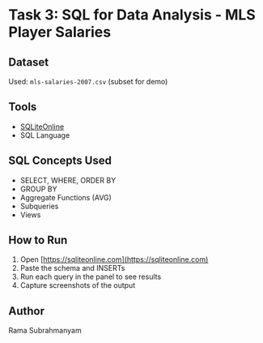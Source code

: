 # Task 3: SQL for Data Analysis - MLS Player Salaries

## Dataset
Used: `mls-salaries-2007.csv` (subset for demo)

## Tools
- [SQLiteOnline](https://sqliteonline.com/)
- SQL Language

## SQL Concepts Used
- SELECT, WHERE, ORDER BY
- GROUP BY
- Aggregate Functions (AVG)
- Subqueries
- Views

## How to Run
1. Open [https://sqliteonline.com](https://sqliteonline.com)
2. Paste the schema and INSERTs
3. Run each query in the panel to see results
4. Capture screenshots of the output

## Author
Rama Subrahmanyam
